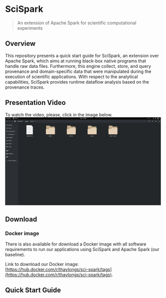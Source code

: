 # SciSpark
>An extension of Apache Spark for scientific computational experiments

## Overview

This repository presents a quick start guide for SciSpark, an extension over Apache Spark, which aims at running black-box native programs that handle raw data files. Furthermore, this engine collect, store, and query provenance and domain-specific data that were manipulated during the execution of scientific applications. With respect to the analytical capabilities, SciSpark provides runtime dataflow analysis based on the provenance traces.

## Presentation Video

To watch the video, please, click in the image below.
<a href="https://drive.google.com/file/d/1Zb1u1vswO5GNBOHRxBelNqrEfEc5aLWY/view" target="_blank">
![](SciSpark.png)
</a>
## Download
### Docker image

There is also available for download a Docker image with all software requirements to run our applications using SciSpark and Apache Spark (our baseline).

Link to download our Docker image: [https://hub.docker.com/r/thaylongs/sci-spark/tags](https://hub.docker.com/r/thaylongs/sci-spark/tags).

## Quick Start Guide
